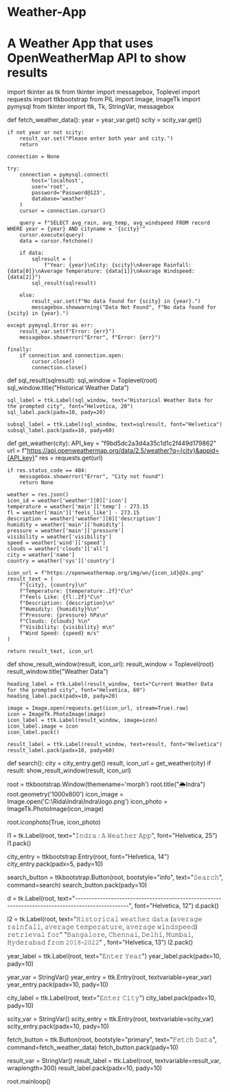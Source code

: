 # Weather-App
# A Weather App that uses OpenWeatherMap API to show results 
import tkinter as tk
from tkinter import messagebox, Toplevel
import requests
import ttkbootstrap
from PIL import Image, ImageTk
import pymysql
from tkinter import ttk, Tk, StringVar, messagebox


def fetch_weather_data():
    year = year_var.get()
    scity = scity_var.get()

    if not year or not scity:
        result_var.set("Please enter both year and city.")
        return

    connection = None

    try:
        connection = pymysql.connect(
            host='localhost',
            user='root',
            password='Password@123',
            database='weather'
        )
        cursor = connection.cursor()

        query = f"SELECT avg_rain, avg_temp, avg_windspeed FROM record WHERE year = {year} AND cityname = '{scity}'"
        cursor.execute(query)
        data = cursor.fetchone()

        if data:
            sqlresult = (
                f"Year: {year}\nCity: {scity}\nAverage Rainfall: {data[0]}\nAverage Temperature: {data[1]}\nAverage Windspeed: {data[2]}")
            sql_result(sqlresult)

        else:
            result_var.set(f"No data found for {scity} in {year}.")
            messagebox.showwarning("Data Not Found", f"No data found for {scity} in {year}.")

    except pymysql.Error as err:
        result_var.set(f"Error: {err}")
        messagebox.showerror("Error", f"Error: {err}")

    finally:
        if connection and connection.open:
            cursor.close()
            connection.close()

def sql_result(sqlresult):
    sql_window = Toplevel(root)
    sql_window.title("Historical Weather Data")

    sql_label = ttk.Label(sql_window, text="Historical Weather Data for the prompted city", font="Helvetica, 20")
    sql_label.pack(padx=10, pady=20)

    subsql_label = ttk.Label(sql_window, text=sqlresult, font="Helvetica")
    subsql_label.pack(padx=10, pady=60)

def get_weather(city):
    API_key = "f9bd5dc2a3d4a35c1d1c2f449d179862"
    url = f"https://api.openweathermap.org/data/2.5/weather?q={city}&appid={API_key}"
    res = requests.get(url)

    if res.status_code == 404:
        messagebox.showerror("Error", "City not found")
        return None

    weather = res.json()
    icon_id = weather['weather'][0]['icon']
    temperature = weather['main']['temp'] - 273.15
    fl = weather['main']['feels_like'] - 273.15
    description = weather['weather'][0]['description']
    humidity = weather['main']['humidity']
    pressure = weather['main']['pressure']
    visibility = weather['visibility']
    speed = weather['wind']['speed']
    clouds = weather['clouds']['all']
    city = weather['name']
    country = weather['sys']['country']

    icon_url = f"https://openweathermap.org/img/wn/{icon_id}@2x.png"
    result_text = (
        f"{city}, {country}\n"
        f"Temperature: {temperature:.2f}°C\n"
        f"Feels Like: {fl:.2f}°C\n"
        f"Description: {description}\n"
        f"Humidity: {humidity}%\n"
        f"Pressure: {pressure} hPa\n"
        f"Clouds: {clouds} %\n"
        f"Visibility: {visibility} m\n"
        f"Wind Speed: {speed} m/s"
    )

    return result_text, icon_url

def show_result_window(result, icon_url):
    result_window = Toplevel(root)
    result_window.title("Weather Data")

    heading_label = ttk.Label(result_window, text="Current Weather Data for the prompted city", font="Helvetica, 60")
    heading_label.pack(padx=10, pady=20)

    image = Image.open(requests.get(icon_url, stream=True).raw)
    icon = ImageTk.PhotoImage(image)
    icon_label = ttk.Label(result_window, image=icon)
    icon_label.image = icon
    icon_label.pack()

    result_label = ttk.Label(result_window, text=result, font="Helvetica")
    result_label.pack(padx=10, pady=60)

def search():
    city = city_entry.get()
    result, icon_url = get_weather(city)
    if result:
        show_result_window(result, icon_url)


root = ttkbootstrap.Window(themename='morph')
root.title("🌦Indra")
root.geometry('1000x800')
icon_image = Image.open('C:\\Rida\\Indra\\Indra\\logo.png')
icon_photo = ImageTk.PhotoImage(icon_image)

root.iconphoto(True, icon_photo)

l1 = tk.Label(root, text="𝙸𝚗𝚍𝚛𝚊 : 𝙰 𝚆𝚎𝚊𝚝𝚑𝚎𝚛 𝙰𝚙𝚙", font="Helvetica, 25")
l1.pack()

city_entry = ttkbootstrap.Entry(root, font="Helvetica, 14")
city_entry.pack(padx=5, pady=10)

search_button = ttkbootstrap.Button(root, bootstyle="info", text="𝚂𝚎𝚊𝚛𝚌𝚑", command=search)
search_button.pack(pady=10)

d = tk.Label(root, text="-------------------------------------------------------------------------------------------------", font="Helvetica, 12")
d.pack()

l2 = tk.Label(root, text="𝙷𝚒𝚜𝚝𝚘𝚛𝚒𝚌𝚊𝚕 𝚠𝚎𝚊𝚝𝚑𝚎𝚛 𝚍𝚊𝚝𝚊 (𝚊𝚟𝚎𝚛𝚊𝚐𝚎 𝚛𝚊𝚒𝚗𝚏𝚊𝚕𝚕, 𝚊𝚟𝚎𝚛𝚊𝚐𝚎 𝚝𝚎𝚖𝚙𝚎𝚛𝚊𝚝𝚞𝚛𝚎, 𝚊𝚟𝚎𝚛𝚊𝚐𝚎 𝚠𝚒𝚗𝚍𝚜𝚙𝚎𝚎𝚍) 𝚛𝚎𝚝𝚛𝚒𝚎𝚟𝚊𝚕 𝚏𝚘𝚛" 
                         "𝙱𝚊𝚗𝚐𝚊𝚕𝚘𝚛𝚎, 𝙲𝚑𝚎𝚗𝚗𝚊𝚒, 𝙳𝚎𝚕𝚑𝚒, 𝙼𝚞𝚖𝚋𝚊𝚒, 𝙷𝚢𝚍𝚎𝚛𝚊𝚋𝚊𝚍 𝚏𝚛𝚘𝚖 𝟸𝟶𝟷𝟾-𝟸𝟶𝟸𝟸" , font="Helvetica, 13")
l2.pack()

year_label = ttk.Label(root, text="𝙴𝚗𝚝𝚎𝚛 𝚈𝚎𝚊𝚛")
year_label.pack(padx=10, pady=10)

year_var = StringVar()
year_entry = ttk.Entry(root, textvariable=year_var)
year_entry.pack(padx=10, pady=10)

city_label = ttk.Label(root, text="𝙴𝚗𝚝𝚎𝚛 𝙲𝚒𝚝𝚢")
city_label.pack(padx=10, pady=10)

scity_var = StringVar()
scity_entry = ttk.Entry(root, textvariable=scity_var)
scity_entry.pack(padx=10, pady=10)

fetch_button = ttk.Button(root, bootstyle="primary", text="𝙵𝚎𝚝𝚌𝚑 𝙳𝚊𝚝𝚊", command=fetch_weather_data)
fetch_button.pack(pady=10)

result_var = StringVar()
result_label = ttk.Label(root, textvariable=result_var, wraplength=300)
result_label.pack(padx=10, pady=10)

root.mainloop()
